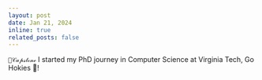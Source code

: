 ```yaml
---
layout: post
date: Jan 21, 2024
inline: true
related_posts: false
---
```


`🩷𝒞𝒶𝓅𝓈𝓉ℴ𝓃ℯ` I started my PhD journey in Computer Science at Virginia Tech, Go Hokies 🦃!

<!-- `💜𝒫𝒶𝓅𝑒𝓇` `🩵𝒜𝔀𝒶𝓇𝒹` `🤍𝒮𝓮𝑟𝓋𝒾𝓬𝓮` `💛𝑪𝑜𝓃𝒻𝑒𝓇𝑒𝓃𝒸𝓮` `🩷𝒞𝒶𝓅𝓈𝓉ℴ𝓃ℯ`-->

